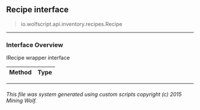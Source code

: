 ## Recipe __interface__

>io.wolfscript.api.inventory.recipes.Recipe

---

### Interface Overview

IRecipe wrapper interface

Method | Type   
--- | :--- 



---



###### This file was system generated using custom scripts copyright (c) 2015 Mining Wolf.
	

